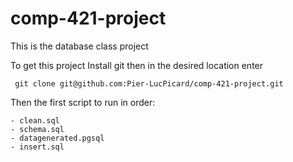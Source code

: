 # comp-421-project
This is the database class project

To get this project Install git then in the desired location enter

`` git clone git@github.com:Pier-LucPicard/comp-421-project.git``


Then the first script to run in order:

    - clean.sql
    - schema.sql
    - datagenerated.pgsql
    - insert.sql